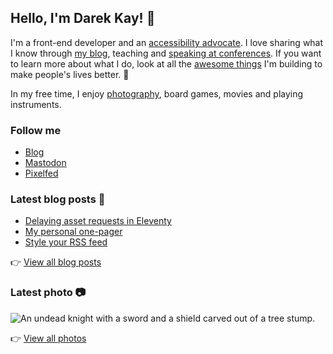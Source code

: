 ## Hello, I'm Darek Kay! 👋

I'm a front-end developer and an [accessibility advocate](https://darekkay.com/tags/accessibility/). I love sharing what I know through [my blog](https://darekkay.com/), teaching and [speaking at conferences](https://github.com/darekkay/presentations). If you want to learn more about what I do, look at all the [awesome things](https://darekkay.com/projects/) I'm building to make people's lives better. 💖

In my free time, I enjoy [photography](https://photos.darekkay.com/), board games, movies and playing instruments.

### Follow me

- [Blog](https://darekkay.com/)
- [Mastodon](https://fosstodon.org/@darekkay)
- [Pixelfed](https://pixelfed.social/i/web/profile/425185433823763122)

### Latest blog posts 📖

<!-- @begin-blog-posts -->

- [Delaying asset requests in Eleventy](https://darekkay.com/blog/eleventy-delay-middleware/)
- [My personal one-pager](https://darekkay.com/blog/personal-one-pager/)
- [Style your RSS feed](https://darekkay.com/blog/rss-styling/)

<!-- @end-blog-posts -->

👉️ [View all blog posts](https://darekkay.com/blog/)

### Latest photo 📷️

<!-- @begin-photo -->

<img src='https://photos.darekkay.com/photo/0046-small.jpg' alt='An undead knight with a sword and a shield carved out of a tree stump.' />

<!-- @end-photo -->

👉️ [View all photos](https://darekkay.com/projects/)

